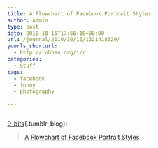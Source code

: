 ```yaml
---
title: A Flowchart of Facebook Portrait Styles
author: admin
type: post
date: 2010-10-15T17:56:10+00:00
url: /journal/2010/10/15/1321418329/
yourls_shorturl:
  - http://lobban.org/i/r
categories:
  - Stuff
tags:
  - facebook
  - funny
  - photography

---
```

<div class="figure">
  <img src="http://andy.lobban.org/photo/1280/1321418329/1/tumblr_l9u01aPRRJ1qz7nxj" alt="" />
</div>

[9-bits][1]{.tumblr_blog}:

> [A Flowchart of Facebook Portrait Styles][2]

 [1]: http://9-bits.com/post/1250372981/a-flowchart-of-facebook-portrait-styles
 [2]: http://www.fastcodesign.com/1662434/infographic-of-the-day-graphic-guide-facebook-portraits